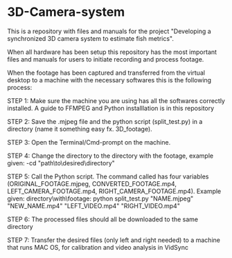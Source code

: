 # 3D-Camera-system
This is a repository with files and manuals for the project "Developing a synchronized 3D camera system to estimate fish metrics".

When all hardware has been setup this repository has the most important files and manuals for users to initiate recording and process footage.

When the footage has been captured and transferred from the virtual desktop to a machine with the necessary softwares this is the following process:

STEP 1: Make sure the machine you are using has all the softwares correctly installed. A guide to FFMPEG and Python installlation is in this repository

STEP 2: Save the .mjpeg file and the python script (split_test.py) in a directory (name it something easy fx. 3D_footage).

STEP 3: Open the Terminal/Cmd-prompt on the machine.

STEP 4: Change the directory to the directory with the footage, example given: -cd "path\to\desired\directory"

STEP 5: Call the Python script. The command called has four variables (ORIGINAL_FOOTAGE.mjpeg, CONVERTED_FOOTAGE.mp4, LEFT_CAMERA_FOOTAGE.mp4, RIGHT_CAMERA_FOOTAGE.mp4). 
Example given: 
directory\with\footage: python split_test.py "NAME.mjpeg" "NEW_NAME.mp4" "LEFT_VIDEO.mp4" "RIGHT_VIDEO.mp4"

STEP 6: The processed files should all be downloaded to the same directory

STEP 7: Transfer the desired files (only left and right needed) to a machine that runs MAC OS, for calibration and video analysis in VidSync
